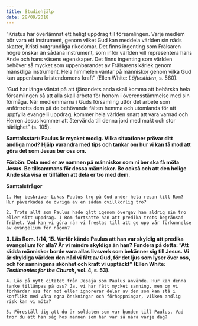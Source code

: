```yaml
---
title: Studiehjälp
date: 28/09/2018
---
```


”Kristus har överlämnat ett heligt uppdrag till församlingen. Varje medlem bör vara ett instrument, genom vilket Gud kan meddela världen sin nåds skatter, Kristi outgrundliga rikedomar. Det finns ingenting som Frälsaren högre önskar än sådana instrument, som inför världen vill representera hans Ande och hans väsens egenskaper. Det finns ingenting som världen behöver så mycket som uppenbarandet av Frälsarens kärlek genom mänskliga instrument. Hela himmelen väntar på människor genom vilka Gud kan uppenbara kristendomens kraft” (Ellen White: _Löftestiden_, s. 560).

”Gud har länge väntat på att tjänandets anda skall komma att behärska hela församlingen så att alla skall arbeta för honom i överensstämmelse med sin förmåga. När medlemmarna i Guds församling utför det arbete som anförtrotts dem på de behövande fälten hemma och utomlands för att uppfylla evangelii uppdrag, kommer hela världen snart att vara varnad och Herren Jesus kommer att återvända till denna jord med makt och stor härlighet” (s. 105).

**Samtalsstart: Paulus är mycket modig. Vilka situationer prövar ditt andliga mod? Hjälp varandra med tips och tankar om hur vi kan få mod att göra det som Jesus ber oss om.**

**Förbön: Dela med er av namnen på människor som ni ber ska få möta Jesus. Be tillsammans för dessa människor. Be också och att den helige Ande ska visa er tillfällen att dela er tro med dem.**

**Samtalsfrågor**

`1. Hur beskriver Lukas Paulus tro på Gud under hela resan till Rom? Hur påverkades de övriga av en sådan ovillkorlig tro?`

`2. Trots allt som Paulus hade gått igenom övergav han aldrig sin tro eller sitt uppdrag. I Rom fortsatte han att predika trots begränsad frihet. Vad kan vi göra när vi frestas till att ge upp vår förkunnelse av evangelium för någon?`

**3. Läs Rom. 1:14, 15. Varför kände Paulus att han var skyldig att predika evangelium för alla? Är vi mindre skyldiga än han? Fundera på detta: ”Att rädda människor borde vara allas livsverk som bekänner sig till Jesus. Vi är skyldiga världen den nåd vi fått av Gud, för det ljus som lyser över oss, och för sanningens skönhet och kraft vi upptäckt” (Ellen White: _Testimonies for the Church_, vol. 4, s. 53).**

`4. Läs på nytt citatet från Jesaja som Paulus använde. Hur kan denna tanke tillämpas på oss? Ja, vi har fått mycket sanning, men om vi förhärdar oss för mot eller ignorerar delar av den som kan stå i konflikt med våra egna önskningar och förhoppningar, vilken andlig risk kan vi möta?`

`5. Föreställ dig att du är soldaten som var bunden till Paulus. Vad tror du att han såg hos mannen som han var så nära varje dag?`